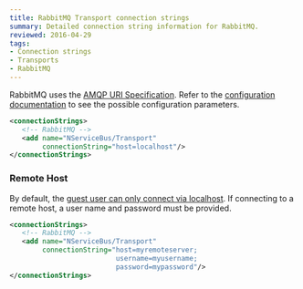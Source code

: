 ```yaml
---
title: RabbitMQ Transport connection strings
summary: Detailed connection string information for RabbitMQ.
reviewed: 2016-04-29
tags:
- Connection strings
- Transports
- RabbitMQ
---
```


RabbitMQ uses the [AMQP URI Specification](https://www.rabbitmq.com/uri-spec.html). Refer to the [configuration documentation](/nservicebus/rabbitmq/configuration-api.md#configuring-rabbitmq-transport-to-be-used) to see the possible configuration parameters.

```xml
<connectionStrings>
   <!-- RabbitMQ -->
   <add name="NServiceBus/Transport"
        connectionString="host=localhost"/>
</connectionStrings>
```

### Remote Host

By default, the [guest user can only connect via localhost](https://www.rabbitmq.com/access-control.html). If connecting to a remote host, a user name and password must be provided.

```xml
<connectionStrings>
   <!-- RabbitMQ -->
   <add name="NServiceBus/Transport"
        connectionString="host=myremoteserver;
                          username=myusername;
                          password=mypassword"/>
</connectionStrings>
```
